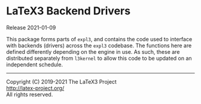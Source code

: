 LaTeX3 Backend Drivers
======================

Release 2021-01-09

This package forms parts of `expl3`, and contains the code used to interface
with backends (drivers) across the `expl3` codebase. The functions here are
defined differently depending on the engine in use. As such, these are
distributed separately from `l3kernel` to allow this code to be updated
on an independent schedule.

-----

<p>Copyright (C) 2019-2021 The LaTeX3 Project <br />
<a href="http://latex-project.org/">http://latex-project.org/</a> <br />
All rights reserved.</p>

